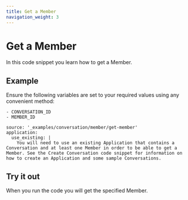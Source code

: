 ```yaml
---
title: Get a Member
navigation_weight: 3
---
```


# Get a Member

In this code snippet you learn how to get a Member.

## Example

Ensure the following variables are set to your required values using any convenient method:

```snippet_variables
- CONVERSATION_ID
- MEMBER_ID
```

```code_snippets
source: '_examples/conversation/member/get-member'
application:
  use_existing: |
    You will need to use an existing Application that contains a Conversation and at least one Member in order to be able to get a Member. See the Create Conversation code snippet for information on how to create an Application and some sample Conversations.
```

## Try it out

When you run the code you will get the specified Member.
